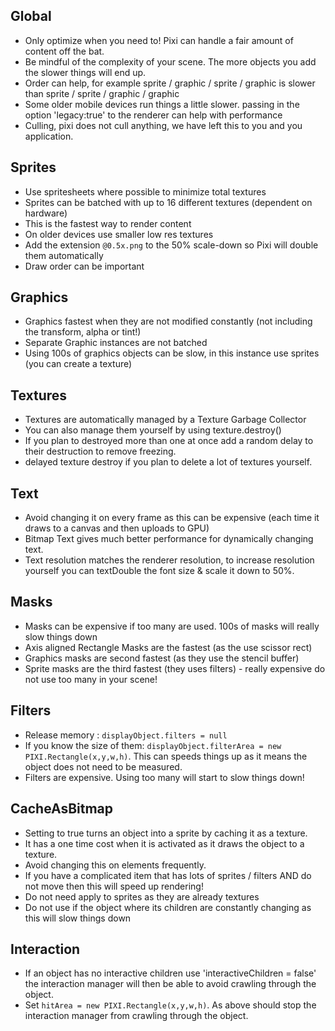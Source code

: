 ## Global
- Only optimize when you need to! Pixi can handle a fair amount of content off the bat.
- Be mindful of the complexity of your scene. The more objects you add the slower things will end up.
- Order can help, for example sprite / graphic / sprite / graphic is slower than sprite / sprite / graphic / graphic
- Some older mobile devices run things a little slower. passing in the option 'legacy:true' to the renderer can help with performance
- Culling, pixi does not cull anything, we have left this to you and you application. 

## Sprites
- Use spritesheets where possible to minimize total textures
- Sprites can be batched with up to 16 different textures (dependent on hardware)
- This is the fastest way to render content
- On older devices use smaller low res textures
- Add the extension `@0.5x.png` to the 50% scale-down so Pixi will double them automatically
- Draw order can be important

## Graphics
- Graphics fastest when they are not modified constantly (not including the transform, alpha or tint!)
- Separate Graphic instances are not batched
- Using 100s of graphics objects can be slow, in this instance use sprites (you can create a texture)

## Textures
- Textures are automatically managed by a Texture Garbage Collector
- You can also manage them yourself by using texture.destroy()
- If you plan to destroyed more than one at once add a random delay to their destruction to remove freezing.
- delayed texture destroy if you plan to delete a lot of textures yourself.

## Text
- Avoid changing it on every frame as this can be expensive (each time it draws to a canvas and then uploads to GPU)
- Bitmap Text gives much better performance for dynamically changing text. 
- Text resolution matches the renderer resolution, to increase resolution yourself you can textDouble the font size & scale it down to 50%.

## Masks
- Masks can be expensive if too many are used. 100s of masks will really slow things down
- Axis aligned Rectangle Masks are the fastest (as the use scissor rect)
- Graphics masks are second fastest (as they use the stencil buffer)
- Sprite masks are the third fastest (they uses filters) - really expensive do not use too many in your scene!

## Filters
- Release memory : `displayObject.filters = null`
- If you know the size of them: `displayObject.filterArea = new PIXI.Rectangle(x,y,w,h)`. This can speeds things up as it means the object does not need to be measured. 
- Filters are expensive. Using too many will start to slow things down!

## CacheAsBitmap
- Setting to true turns an object into a sprite by caching it as a texture.
- It has a one time cost when it is activated as it draws the object to a texture.
- Avoid changing this on elements frequently.
- If you have a complicated item that has lots of sprites / filters AND do not move then this will speed up rendering!
- Do not need apply to sprites as they are already textures
- Do not use if the object where its children are constantly changing as this will slow things down

## Interaction
- If an object has no interactive children use 'interactiveChildren = false' the interaction manager will then be able to avoid crawling through the object.
- Set `hitArea = new PIXI.Rectangle(x,y,w,h)`. As above should stop the interaction manager from crawling through the object.